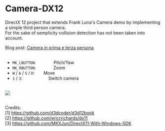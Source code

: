 # Camera-DX12
DirectX 12 project that extends Frank Luna's Camera demo by implementing a simple third person camera. <br />
For the sake of semplicity collision detection has not been taken into account. <br />

Blog post: [Camera in prima e terza persona](https://paminerva.blogspot.com/2021/09/12-camera-in-prima-e-terza-persona.html) <br /> <br />

* `MK_LBUTTON`: &ensp;&ensp;&ensp;&ensp;&ensp;&ensp;&nbsp;&nbsp; Pitch/Yaw <br />
* `MK_RBUTTON`: &ensp;&ensp;&ensp;&ensp;&ensp;&ensp;&ensp; Zoom <br />
* `W` / `A` / `S` / `D`: &ensp;&ensp;&ensp; Move <br />
* `1` / `3`: &ensp;&ensp;&ensp;&ensp;&ensp;&ensp;&ensp;&ensp;&ensp;&ensp;&ensp; Switch camera <br /><br />

![](images/camera.gif) <br /><br />

Credits: <br />
[1] https://github.com/d3dcoder/d3d12book <br />
[2] https://github.com/ericrrichards/dx11 <br />
[3] https://github.com/MKXJun/DirectX11-With-Windows-SDK
